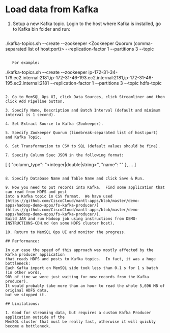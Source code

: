 # Load data from Kafka

1. Setup a new Kafka topic.  Login to the host where Kafka is installed,
go to Kafka bin folder and run:

   ```
./kafka-topics.sh --create --zookeeper <Zookeeper Quorum (comma-separated list of host:port)> --replication-factor 1 --partitions 3 --topic <topic name>
```

   For example:

   ```
./kafka-topics.sh --create --zookeeper ip-172-31-34-179.ec2.internal:2181,ip-172-31-46-193.ec2.internal:2181,ip-172-31-46-195.ec2.internal:2181 --replication-factor 1 --partitions 3 --topic hdfs-topic
```

2. Go to MemSQL Ops UI, click Data Sources, click Streamliner and then click Add Pipeline button.

3. Specify Name, Description and Batch Interval (default and minimum interval is 1 second).

4. Set Extract Source to Kafka (Zookeeper).

5. Specify Zookeeper Quorum (linebreak-separated list of host:port) and Kafka Topic.

6. Set Transformation to CSV to SQL (default values should be fine).

7. Specify Column Spec JSON in the following format:

   ```
[
    {
        "column_type": "<integer|double|string>",
        "name": "<column name>"
    },
    ...
]
```

8. Specify Database Name and Table Name and click Save & Run.

9. Now you need to put records into Kafka.  Find some application that can read from HDFS and post
into a Kafka topic in CSV format.  We have used
[https://github.com/CiscoCloud/mantl-apps/blob/master/demo-apps/hadoop-demo-apps/fs-kafka-producer/]
(https://github.com/CiscoCloud/mantl-apps/blob/master/demo-apps/hadoop-demo-apps/fs-kafka-producer/).
Build JAR and run Hadoop job using instructions from DEMO-INSTRUCTIONS-CDH.md (on some HDFS cluster host).

10. Return to MemSQL Ops UI and monitor the progress.

## Performance:

In our case the speed of this approach was mostly affected by the Kafka producer application
that reads HDFS and posts to Kafka topics.  In fact, it was a huge bottleneck:
Each Kafka import on MemSQL side took less than 0.1 s for 1 s batch (in other words,
90% of time we were just waiting for new records from the Kafka producer).
It would probably take more than an hour to read the whole 5,696 MB of original HDFS data,
but we stopped it.

## Limitations:

1. Good for streaming data, but requires a custom Kafka Producer application outside of the
MemSQL cluster that must be really fast, otherwise it will quickly become a bottleneck.

